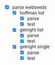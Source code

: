 -[x] parse webseeds
  -[x] hoffman list
    - [x] parse
    - [x] test
  -[x] getright list
    - [x] parse
    - [x] test
  -[x] getright single
    - [x] parse
    - [x] test
